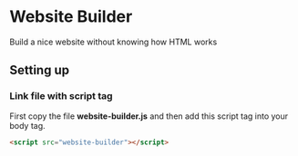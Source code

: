 # Website Builder
Build a nice website without knowing how HTML works

## Setting up

### Link file with script tag
First copy the file __website-builder.js__ and then add this script tag into your body tag.
```html
<script src="website-builder"></script>
```
